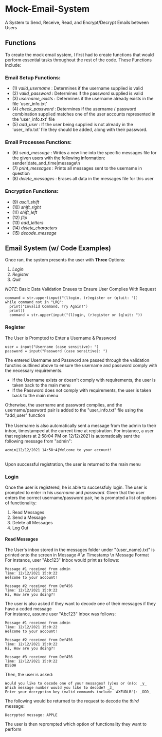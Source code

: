 # Mock-Email-System
 A System to Send, Receive, Read, and Encrypt/Decrypt Emails between Users

## Functions
To create the mock email system, I first had to create functions that would perform essential tasks throughout the rest of the code.
These Functions Include:

### Email Setup Functions:
- (1) _valid_username_ : Determines if the username supplied is valid
- (2) _valid_password_ : Determines if the password supplied is valid
- (3) _username_exists_ : Determines if the username already exists in the file 'user_info.txt'
- (4) _check_password_ : Determines if the username / password combination supplied matches one of the user accounts represented in the 'user_info.txt' file
- (5) _add_user_ : If the user being supplied is not already in the 'user_info.txt' file they should be added, along with their password.

### Email Processes Functions:
- (6) _send_message_ : Writes a new line into the specific messages file for the given users with the following information: sender|date_and_time|message\n
- (7) _print_messages_ : Prints all messages sent to the username in question
- (8) _delete_messages_ : Erases all data in the messages file for this user

### Encryption Functions: 
- (9) _ascii_shift_
- (10) _shift_right_
- (11) _shift_left_
- (12) _flip_
- (13) _add_letters_
- (14) _delete_characters_
- (15) _decode_message_

## Email System (w/ Code Examples)
Once ran, the system presents the user with **Three** Options:
1. *Login*
2. *Register*
3. *Quit*

*NOTE*: Basic Data Validation Ensues to Ensure User Complies With Request
```
command = str.upper(input("(l)ogin, (r)egister or (q)uit: "))
while command not in "LRQ":
  print("Invalid Command, Try Again!")
  print()
  command = str.upper(input("(l)ogin, (r)egister or (q)uit: "))
```

### Register
The User is Prompted to Enter a Username & Password

```
user = input("Username (case sensitive): ")
password = input("Password (case sensitive): ")
```

The entered Username and Password are passed through the validation functins ouitlined above to ensure the username and password comply with the necessary requirements.
- If the Username exists or doesn't comply with requirements, the user is taken back to the main menu
- If the Password does not comply with requirements, the user is taken back to the main menu

Otherwise, the username and password complies, and the username/password pair is added to the "user_info.txt" file using the "add_user" function <br />
<br />
The Username is also automatically sent a message from the admin to their inbox, timestamped at the current time at registration. For instance, a user that registers at 2:58:04 PM on 12/12/2021 is automatically sent the following message from "admin":

```
admin|12/12/2021 14:58:4|Welcome to your account!
```
<br />
Upon successful registration, the user is returned to the main menu

### Login
Once the user is registered, he is able to successfuly login. The user is prompted to enter in his _username_ and _password_. Given that the user enters the correct username/password pair, he is prompted a list of options of functionality:
1. Read Messages
2. Send a Message
3. Delete all Messages
4. Log Out


#### Read Messages
The User's inbox stored in the messages folder under "{user_name}.txt" is printed onto the screen in Message # \n Timestamp \n Message Format <br />
For instance, user "Abc123" Inbox would print as follows:
```
Message #1 received from admin
Time: 12/12/2021 15:0:22
Welcome to your account!

Message #2 received from Def456
Time: 12/12/2021 15:0:22
Hi, How are you doing?!
```
The user is also asked if they want to decode one of their messages if they have a coded message <br />
For instance, assume user "Abc123" Inbox was follows:
```
Message #1 received from admin
Time: 12/12/2021 15:0:22
Welcome to your account!

Message #2 received from Def456
Time: 12/12/2021 15:0:22
Hi, How are you doing?!

Message #3 received from Def456
Time: 12/12/2021 15:0:22
DSSOH
```
Then, the user is asked:
```
Would you like to decode one of your messages? (y)es or (n)o: _y_
Which message number would you like to decode? _3_
Enter your decryption key (valid commands include 'AXFUDLR'): _DDD_
```
The following would be returned to the request to decode the _third_ message:
```
Decrypted message: APPLE
```

The user is then reprompted which option of functionality they want to perform
